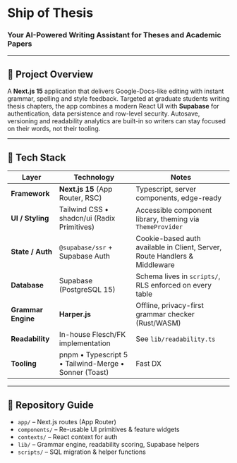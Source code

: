 # Ship of Thesis
### Your AI-Powered Writing Assistant for Theses and Academic Papers

---

## 🚀 Project Overview
A **Next.js 15** application that delivers Google-Docs-like editing with instant grammar, spelling and style feedback.  Targeted at graduate students writing thesis chapters, the app combines a modern React UI with **Supabase** for authentication, data persistence and row-level security.  Autosave, versioning and readability analytics are built-in so writers can stay focused on their words, not their tooling.

---

## 🧱 Tech Stack

| Layer | Technology | Notes |
|-------|------------|-------|
| **Framework** | **Next.js 15** (App Router, RSC) | Typescript, server components, edge-ready |
| **UI / Styling** | Tailwind CSS • shadcn/ui (Radix Primitives) | Accessible component library, theming via `ThemeProvider` |
| **State / Auth** | `@supabase/ssr` + Supabase Auth | Cookie-based auth available in Client, Server, Route Handlers & Middleware |
| **Database** | Supabase (PostgreSQL 15) | Schema lives in `scripts/`, RLS enforced on every table |
| **Grammar Engine** | **Harper.js** | Offline, privacy-first grammar checker (Rust/WASM) |
| **Readability** | In-house Flesch/FK implementation | See `lib/readability.ts` |
| **Tooling** | pnpm • Typescript 5 • Tailwind-Merge • Sonner (Toast) | Fast DX |

---

## 📂 Repository Guide
- `app/` – Next.js routes (App Router)
- `components/` – Re-usable UI primitives & feature widgets
- `contexts/` – React context for auth
- `lib/` – Grammar engine, readability scoring, Supabase helpers
- `scripts/` – SQL migration & helper functions
